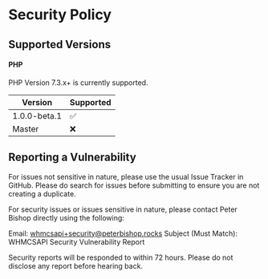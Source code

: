 # Security Policy

## Supported Versions

#### PHP
PHP Version 7.3.x+ is currently supported.

| Version        | Supported          |
| -------------- | ------------------ |
| 1.0.0-beta.1   | :white_check_mark: |
| Master         | :x:                |

## Reporting a Vulnerability

For issues not sensitive in nature, please use the usual Issue Tracker in GitHub.
Please do search for issues before submitting to ensure you are not creating a duplicate.

For security issues or issues sensitive in nature, please contact Peter Bishop directly using the following: 

Email: whmcsapi+security@peterbishop.rocks
Subject (Must Match): WHMCSAPI Security Vulnerability Report

Security reports will be responded to within 72 hours. Please do not disclose any report before hearing back.
